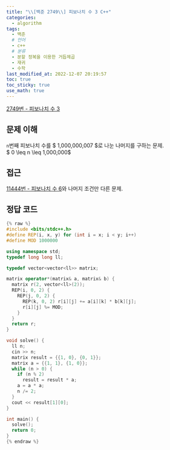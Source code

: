 ```yaml
---
title: "\\[백준 2749\\] 피보나치 수 3 C++"
categories:
  - algorithm
tags:
  - 백준
  # 언어
  - c++
  # 분류
  - 분할 정복을 이용한 거듭제곱
  - 재귀
  - 수학
last_modified_at: 2022-12-07 20:19:57
toc: true
toc_sticky: true
use_math: true
---
```


[2749번 - 피보나치 수 3](https://www.acmicpc.net/problem/2749)

## 문제 이해

`n`번째 피보나치 수를 $ 1,000,000,007 $로 나눈 나머지를 구하는 문제. \
$ 0 \leq n \leq 1,000,000$

## 접근

[11444번 - 피보나치 수 6](https://www.acmicpc.net/problem/11444)와 나머지 조건만 다른 문제.

## 정답 코드

```c++
{% raw %}
#include <bits/stdc++.h>
#define REP(i, x, y) for (int i = x; i < y; i++)
#define MOD 1000000

using namespace std;
typedef long long ll;

typedef vector<vector<ll>> matrix;

matrix operator*(matrix& a, matrix& b) {
  matrix r(2, vector<ll>(2));
  REP(i, 0, 2) {
    REP(j, 0, 2) {
      REP(k, 0, 2) r[i][j] += a[i][k] * b[k][j];
      r[i][j] %= MOD;
    }
  }
  return r;
}

void solve() {
  ll n;
  cin >> n;
  matrix result = {{1, 0}, {0, 1}};
  matrix a = {{1, 1}, {1, 0}};
  while (n > 0) {
    if (n % 2)
      result = result * a;
    a = a * a;
    n /= 2;
  }
  cout << result[1][0];
}

int main() {
  solve();
  return 0;
}
{% endraw %}
```
